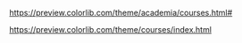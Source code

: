 https://preview.colorlib.com/theme/academia/courses.html#

https://preview.colorlib.com/theme/courses/index.html
